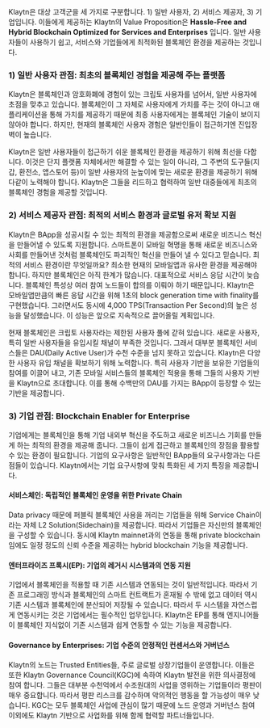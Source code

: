 Klaytn은 대상 고객군을 세 가지로 구분합니다. 1) 일반 사용자, 2) 서비스 제공자, 3) 기업입니다. 이들에게 제공하는 Klaytn의 Value Proposition은 **Hassle-Free and Hybrid Blockchain Optimized for Services and Enterprises** 입니다. 일반 사용자들이 사용하기 쉽고, 서비스와 기업들에게 최적화된 블록체인 환경을 제공하는 것입니다.

### 1) 일반 사용자 관점: 최초의 블록체인 경험을 제공해 주는 플랫폼 <a id="1-ordinary-users-point-of-view-platform-that-provides-the-first-blockchain-exper"></a>

Klaytn은 블록체인과 암호화폐에 경험이 있는 크립토 사용자를 넘어서, 일반 사용자에 초점을 맞추고 있습니다. 블록체인이 그 자체로 사용자에게 가치를 주는 것이 아니고 애플리케이션을 통해 가치를 제공하기 때문에 최종 사용자에게는 블록체인 기술이 보이지 않아야 합니다. 하지만, 현재의 블록체인 사용자 경험은 일반인들이 접근하기엔 진입장벽이 높습니다.

Klaytn은 일반 사용자들이 접근하기 쉬운 블록체인 환경을 제공하기 위해 최선을 다합니다. 이것은 단지 플랫폼 자체에서만 해결할 수 있는 일이 아니라, 그 주변의 도구들(지갑, 환전소, 앱스토어 등)이 일반 사용자의 눈높이에 맞는 새로운 환경을 제공하기 위해 다같이 노력해야 합니다. Klaytn은 그들을 리드하고 협력하여 일반 대중들에게 최초의 블록체인 경험을 제공할 것입니다.

### 2) 서비스 제공자 관점: 최적의 서비스 환경과 글로벌 유저 확보 지원 <a id="2-service-provider-s-point-of-view-support-of-optimized-service-environment-and"></a>

Klaytn은 BApp을 성공시킬 수 있는 최적의 환경을 제공함으로써 새로운 비즈니스 혁신을 만들어낼 수 있도록 지원합니다. 스마트폰이 모바일 혁명을 통해 새로운 비즈니스와 사회를 만들어낸 것처럼 블록체인도 파괴적인 혁신을 만들어 낼 수 있다고 믿습니다. 최적의 서비스 환경이란 무엇일까요? 최소한 현재의 모바일앱과 유사한 환경을 제공해야 합니다. 하지만 블록체인은 아직 한계가 많습니다. 대표적으로 서비스 응답 시간이 늦습니다. 블록체인 특성상 여러 참여 노드들이 합의를 이뤄야 하기 때문입니다. Klaytn은 모바일앱만큼의 빠른 응답 시간을 위해 1초의 block generation time with finality를 구현했습니다. 그러면서도 동시에 4,000 TPS(Transaction Per Second)의 높은 성능을 달성했습니다. 이 성능은 앞으로 지속적으로 끌어올릴 계획입니다.

현재 블록체인은 크립토 사용자라는 제한된 사용자 풀에 갇혀 있습니다. 새로운 사용자, 특히 일반 사용자들을 유입시킬 채널이 부족한 것입니다. 그래서 대부분 블록체인 서비스들은 DAU(Daily Active User)가 수천 수준을 넘지 못하고 있습니다. Klaytn은 다양한 사용자 유입 채널을 확보하기 위해 노력합니다. 특히 사용자 기반을 보유한 기업들의 참여를 이끌어 내고, 기존 모바일 서비스들의 블록체인 적용을 통해 그들의 사용자 기반을 Klaytn으로 초대합니다. 이를 통해 수백만의 DAU를 가지는 BApp이 등장할 수 있는 기반을 제공합니다.

### 3) 기업 관점: Blockchain Enabler for Enterprise <a id="3-enterprises-point-of-view-blockchain-enabler-for-enterprise"></a>

기업에게는 블록체인을 통해 기업 내외부 혁신을 주도하고 새로운 비즈니스 기회를 만들게 하는 최적의 환경을 제공해 줍니다. 그들이 쉽게 접근하고 블록체인의 장점을 활용할 수 있는 환경이 필요합니다. 기업의 요구사항은 일반적인 BApp들의 요구사항과는 다른 점들이 있습니다. Klaytn에서는 기업 요구사항에 맞춰 특화된 세 가지 특징을 제공합니다.

#### 서비스체인: 독립적인 블록체인 운영을 위한 Private Chain <a id="service-chain-private-chain-for-independent-operation-of-blockchain"></a>

Data privacy 때문에 퍼블릭 블록체인 사용을 꺼리는 기업들을 위해 Service Chain이라는 자체 L2 Solution(Sidechain)을 제공합니다. 따라서 기업들은 자신만의 블록체인을 구성할 수 있습니다. 동시에 Klaytn mainnet과의 연동을 통해 private blockchain임에도 일정 정도의 신뢰 수준을 제공하는 hybrid blockchain 기능을 제공합니다.

#### 엔터프라이즈 프록시(EP): 기업의 레거시 시스템과의 연동 지원 <a id="enterprise-proxy-ep-support-the-integration-with-the-legacy-systems"></a>

기업에서 블록체인을 적용할 때 기존 시스템과 연동되는 것이 일반적입니다. 따라서 기존 프로그래밍 방식과 블록체인의 스마트 컨트랙트가 혼재될 수 밖에 없고 데이터 역시 기존 시스템과 블록체인에 분산되어 저장될 수 있습니다. 따라서 두 시스템을 자연스럽게 연동시키는 것은 기업에서는 필수적인 업무입니다. Klaytn은 EP를 통해 엔지니어들이 블록체인 지식없이 기존 시스템과 쉽게 연동할 수 있는 기능을 제공합니다.

#### Governance by Enterprises: 기업 수준의 안정적인 컨센서스와 거버넌스 <a id="governance-by-enterprises-enterprise-level-stable-consensus-and-governance"></a>

Klaytn의 노드는 Trusted Entities들, 주로 글로벌 상장기업들이 운영합니다. 이들은 또한 Klaytn Governance Council(KGC)에 속하여 Klaytn 발전을 위한 의사결정에 참여 합니다. 그들은 대부분 수천억에서 수조원대의 사업을 영위하는 기업들이라 평판이 매우 중요합니다. 따라서 평판 리스크를 감수하며 악의적인 행동을 할 가능성이 매우 낮습니다. KGC는 모두 블록체인 사업에 관심이 많기 때문에 노드 운영과 거버넌스 참여 이외에도 Klaytn 기반으로 사업화를 위해 함께 협력할 파트너들입니다.
